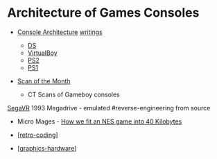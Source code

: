 Architecture of Games Consoles
==============================

* [Console Architecture](https://copetti.org/projects/consoles/) [writings](https://www.copetti.org/writings/consoles/)
    * [DS](https://www.copetti.org/projects/consoles/nintendo-ds/)
    * [VirtualBoy](https://www.copetti.org/writings/consoles/virtual-boy/)
    * [PS2](https://www.copetti.org/writings/consoles/playstation-2/)
    * [PS1](https://www.copetti.org/writings/consoles/playstation/)

* [Scan of the Month](https://scanofthemonth.com/)
    * CT Scans of Gameboy consoles

[SegaVR](https://gamehistory.org/segavr/) 1993 Megadrive - emulated #reverse-engineering from source

* Micro Mages - [How we fit an NES game into 40 Kilobytes](https://www.youtube.com/watch?v=ZWQ0591PAxM)

* [[retro-coding]]
* [[graphics-hardware]]

[//begin]: # "Autogenerated link references for markdown compatibility"
[retro-coding]: retro-coding.md "Retro-coding"
[graphics-hardware]: graphics-hardware.md "Graphics Hardware"
[//end]: # "Autogenerated link references"